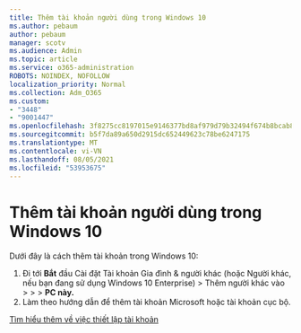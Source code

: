 ```yaml
---
title: Thêm tài khoản người dùng trong Windows 10
ms.author: pebaum
author: pebaum
manager: scotv
ms.audience: Admin
ms.topic: article
ms.service: o365-administration
ROBOTS: NOINDEX, NOFOLLOW
localization_priority: Normal
ms.collection: Adm_O365
ms.custom:
- "3448"
- "9001447"
ms.openlocfilehash: 3f8275cc8197015e9146377bd8af979d79b32494f674b8bcab8df310d69e4a14
ms.sourcegitcommit: b5f7da89a650d2915dc652449623c78be6247175
ms.translationtype: MT
ms.contentlocale: vi-VN
ms.lasthandoff: 08/05/2021
ms.locfileid: "53953675"
---
```

# <a name="add-a-user-account-in-windows-10"></a>Thêm tài khoản người dùng trong Windows 10

Dưới đây là cách thêm tài khoản trong Windows 10:

1. Đi tới **Bắt** đầu Cài đặt Tài khoản Gia đình & người khác (hoặc Người khác, nếu bạn đang sử dụng Windows 10 Enterprise) > Thêm người khác vào  >    >    >   **PC này.** 
2. Làm theo hướng dẫn để thêm tài khoản Microsoft hoặc tài khoản cục bộ.

[Tìm hiểu thêm về việc thiết lập tài khoản](https://support.microsoft.com/help/17197/)